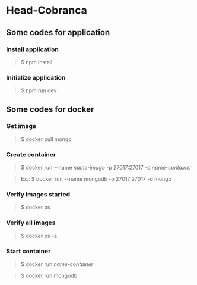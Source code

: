 # Head-Cobranca

## Some codes for application

### Install application
> $ npm install

### Initialize application
> $ npm run dev

## Some codes for docker

### Get image
> $ docker pull mongo

### Create container
> $ docker run --name *name-image* -p 27017:27017 -d *name-container*

> Ex.: $ docker run --name mongodb -p 27017:27017 -d mongo

### Verify images started
> $ docker ps

### Verify all images
> $ docker ps -a

### Start container
> $ docker run *name-container*

> $ docker run mongodb
